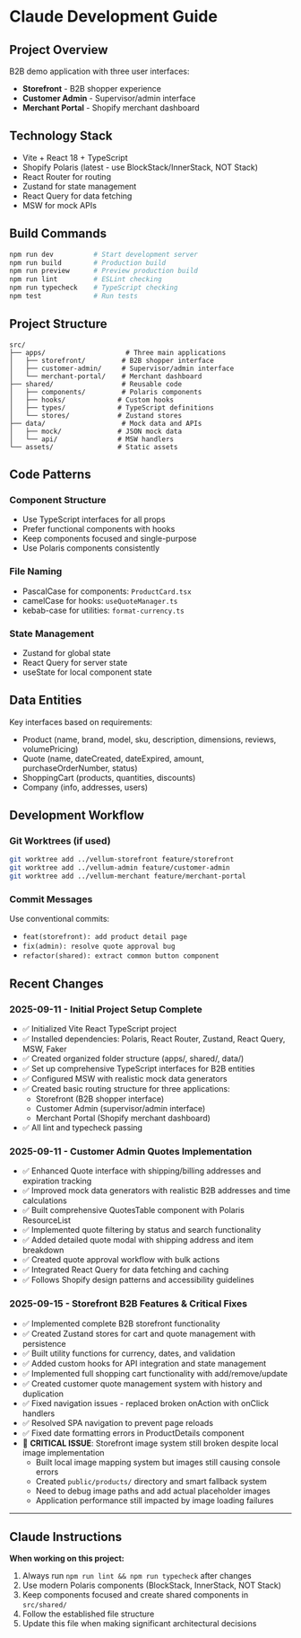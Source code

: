# Claude Development Guide

## Project Overview
B2B demo application with three user interfaces:
- **Storefront** - B2B shopper experience
- **Customer Admin** - Supervisor/admin interface  
- **Merchant Portal** - Shopify merchant dashboard

## Technology Stack
- Vite + React 18 + TypeScript
- Shopify Polaris (latest - use BlockStack/InnerStack, NOT Stack)
- React Router for routing
- Zustand for state management
- React Query for data fetching
- MSW for mock APIs

## Build Commands
```bash
npm run dev          # Start development server
npm run build        # Production build
npm run preview      # Preview production build
npm run lint         # ESLint checking
npm run typecheck    # TypeScript checking
npm test             # Run tests
```

## Project Structure
```
src/
├── apps/                    # Three main applications
│   ├── storefront/         # B2B shopper interface
│   ├── customer-admin/     # Supervisor/admin interface  
│   └── merchant-portal/    # Merchant dashboard
├── shared/                 # Reusable code
│   ├── components/         # Polaris components
│   ├── hooks/             # Custom hooks
│   ├── types/             # TypeScript definitions
│   └── stores/            # Zustand stores
├── data/                   # Mock data and APIs
│   ├── mock/              # JSON mock data
│   └── api/               # MSW handlers
└── assets/                # Static assets
```

## Code Patterns

### Component Structure
- Use TypeScript interfaces for all props
- Prefer functional components with hooks
- Keep components focused and single-purpose
- Use Polaris components consistently

### File Naming
- PascalCase for components: `ProductCard.tsx`
- camelCase for hooks: `useQuoteManager.ts`
- kebab-case for utilities: `format-currency.ts`

### State Management
- Zustand for global state
- React Query for server state
- useState for local component state

## Data Entities

Key interfaces based on requirements:
- Product (name, brand, model, sku, description, dimensions, reviews, volumePricing)
- Quote (name, dateCreated, dateExpired, amount, purchaseOrderNumber, status)
- ShoppingCart (products, quantities, discounts)
- Company (info, addresses, users)

## Development Workflow

### Git Worktrees (if used)
```bash
git worktree add ../vellum-storefront feature/storefront
git worktree add ../vellum-admin feature/customer-admin  
git worktree add ../vellum-merchant feature/merchant-portal
```

### Commit Messages
Use conventional commits:
- `feat(storefront): add product detail page`
- `fix(admin): resolve quote approval bug`
- `refactor(shared): extract common button component`

## Recent Changes

### 2025-09-11 - Initial Project Setup Complete
- ✅ Initialized Vite React TypeScript project
- ✅ Installed dependencies: Polaris, React Router, Zustand, React Query, MSW, Faker
- ✅ Created organized folder structure (apps/, shared/, data/)
- ✅ Set up comprehensive TypeScript interfaces for B2B entities
- ✅ Configured MSW with realistic mock data generators
- ✅ Created basic routing structure for three applications:
  - Storefront (B2B shopper interface)
  - Customer Admin (supervisor/admin interface)
  - Merchant Portal (Shopify merchant dashboard)
- ✅ All lint and typecheck passing

### 2025-09-11 - Customer Admin Quotes Implementation
- ✅ Enhanced Quote interface with shipping/billing addresses and expiration tracking
- ✅ Improved mock data generators with realistic B2B addresses and time calculations
- ✅ Built comprehensive QuotesTable component with Polaris ResourceList
- ✅ Implemented quote filtering by status and search functionality
- ✅ Added detailed quote modal with shipping address and item breakdown
- ✅ Created quote approval workflow with bulk actions
- ✅ Integrated React Query for data fetching and caching
- ✅ Follows Shopify design patterns and accessibility guidelines

### 2025-09-15 - Storefront B2B Features & Critical Fixes
- ✅ Implemented complete B2B storefront functionality
- ✅ Created Zustand stores for cart and quote management with persistence
- ✅ Built utility functions for currency, dates, and validation
- ✅ Added custom hooks for API integration and state management
- ✅ Implemented full shopping cart functionality with add/remove/update
- ✅ Created customer quote management system with history and duplication
- ✅ Fixed navigation issues - replaced broken onAction with onClick handlers
- ✅ Resolved SPA navigation to prevent page reloads
- ✅ Fixed date formatting errors in ProductDetails component
- 🔴 **CRITICAL ISSUE**: Storefront image system still broken despite local image implementation
  - Built local image mapping system but images still causing console errors
  - Created `public/products/` directory and smart fallback system
  - Need to debug image paths and add actual placeholder images
  - Application performance still impacted by image loading failures

---

## Claude Instructions

**When working on this project:**
1. Always run `npm run lint && npm run typecheck` after changes
2. Use modern Polaris components (BlockStack, InnerStack, NOT Stack)
3. Keep components focused and create shared components in `src/shared/`
4. Follow the established file structure
5. Update this file when making significant architectural decisions